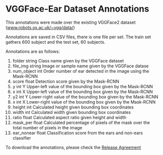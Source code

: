 # VGGFace-Ear Dataset Annotations

This annotations were made over the existing VGGFace2 dataset (www.robots.ox.ac.uk/~vgg/data/)

Annotations are saved in CSV files, there is one file per set. The train set gathers 600 subject and the test set, 60 subjects.

Annotations are as follows: 

1.  folder 	    string 	Class name given by the VGGFace dataset
2.  file_img 	  string 	Image or sample name given by the VGGFace datase
3.  num_object 	int 	  Order number of ear detected in the image using the Mask-RCNN
4.  score 	    float 	Detection score given by the Mask-RCNN
5.  y 		      int 	  Y Upper-left value of the bounding box given by the Mask-RCNN
6.  x 		      int 	  X Upper-left value of the bounding box given by the Mask-RCNN
7.  y2 		      int 	  Y Lower-right value of the bounding box given by the Mask-RCNN
8.  x 		      int 	  X Lower-right value of the bounding box given by the Mask-RCNN
9.  height 	    int 	  Calculated height given bounding box coordinates
10. width 	    int 	  Calculated width given bounding box coordinates
11. ratio 	    float 	Calculated aspect ratio given height and width
12. mask_per 	  float 	Calculated percentage of pixels of the mask over the total number of pixels in the image
13. ear_nonear 	float 	Classification score from the ears and non-ears classifier


To download the annotations, please check the [Release Agreement](https://docs.google.com/document/d/1bkIcBDEIUh2I14i5uck2jiembiUQqRoh/edit?usp=sharing&ouid=105859654314927776258&rtpof=true&sd=true)

